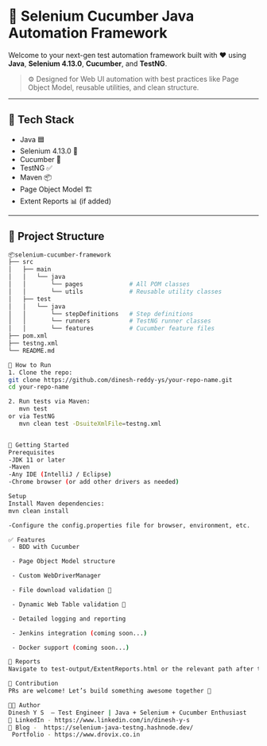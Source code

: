 # 🧪 Selenium Cucumber Java Automation Framework

Welcome to your next-gen test automation framework built with ❤️ using **Java**, **Selenium 4.13.0**, **Cucumber**, and **TestNG**.

> ⚙️ Designed for Web UI automation with best practices like Page Object Model, reusable utilities, and clean structure.

---

## 🚀 Tech Stack

- Java 🟦
- Selenium 4.13.0 🧪
- Cucumber 🥒
- TestNG ✅
- Maven 📦
- Page Object Model 🏗️
- Extent Reports 📊 (if added)

---

## 📁 Project Structure

```bash
📦selenium-cucumber-framework
├── src
│   ├── main
│   │   └── java
│   │       └── pages             # All POM classes
│   │       └── utils             # Reusable utility classes
│   ├── test
│   │   └── java
│   │       └── stepDefinitions   # Step definitions
│   │       └── runners           # TestNG runner classes
│   │       └── features          # Cucumber feature files
├── pom.xml
├── testng.xml
└── README.md

🔧 How to Run
1. Clone the repo:
git clone https://github.com/dinesh-reddy-ys/your-repo-name.git
cd your-repo-name

2. Run tests via Maven:
   mvn test
or via TestNG
   mvn clean test -DsuiteXmlFile=testng.xml


🌱 Getting Started
Prerequisites
-JDK 11 or later
-Maven
-Any IDE (IntelliJ / Eclipse)
-Chrome browser (or add other drivers as needed)

Setup
Install Maven dependencies:
mvn clean install

-Configure the config.properties file for browser, environment, etc.

✅ Features
 - BDD with Cucumber

 - Page Object Model structure

 - Custom WebDriverManager

 - File download validation 🔽

 - Dynamic Web Table validation 🧮

 - Detailed logging and reporting

 - Jenkins integration (coming soon...)

 - Docker support (coming soon...)

📸 Reports
Navigate to test-output/ExtentReports.html or the relevant path after test execution to view pretty reports.

🤝 Contribution
PRs are welcome! Let’s build something awesome together 🚀

👨‍💻 Author
Dinesh Y S  – Test Engineer | Java + Selenium + Cucumber Enthusiast
💼 LinkedIn - https://www.linkedin.com/in/dinesh-y-s 
📝 Blog -  https://selenium-java-testng.hashnode.dev/
 Portfolio - https://www.drovix.co.in



